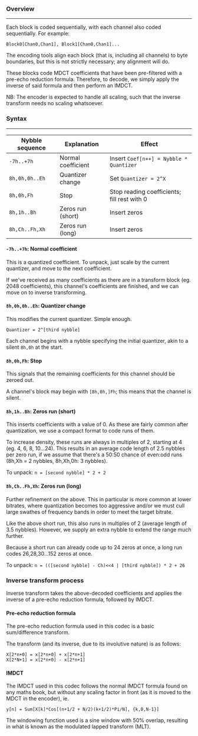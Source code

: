 ### Overview
***

Each block is coded sequentially, with each channel also coded sequentially. For example:

```Block0[Chan0,Chan1], Block1[Chan0,Chan1]...```

The encoding tools align each block (that is, including all channels) to byte boundaries, but this is not strictly necessary; any alignment will do.

These blocks code MDCT coefficients that have been pre-filtered with a pre-echo reduction formula. Therefore, to decode, we simply apply the inverse of said formula and then perform an IMDCT.

NB: The encoder is expected to handle all scaling, such that the inverse transform needs no scaling whatsoever.

### Syntax
***

| Nybble sequence    | Explanation        | Effect                                      |
| ------------------ | ------------------ | ------------------------------------------- |
| ```-7h..+7h```     | Normal coefficient | Insert ```Coef[n++] = Nybble * Quantizer``` |
| ```8h,0h,0h..Eh``` | Quantizer change   | Set ```Quantizer = 2^X```                   |
| ```8h,0h,Fh```     | Stop               | Stop reading coefficients; fill rest with 0 |
| ```8h,1h..Bh```    | Zeros run (short)  | Insert zeros                                |
| ```8h,Ch..Fh,Xh``` | Zeros run (long)   | Insert zeros                                |

#### ```-7h..+7h```: Normal coefficient

This is a quantized coefficient. To unpack, just scale by the current quantizer, and move to the next coefficient.

If we've received as many coefficients as there are in a transform block (eg. 2048 coefficients), this channel's coefficients are finished, and we can move on to inverse transforming.

#### ```8h,0h,0h..Eh```: Quantizer change

This modifies the current quantizer. Simple enough.

```Quantizer = 2^[third nybble]```

Each channel begins with a nybble specifying the initial quantizer, akin to a silent ```8h,0h``` at the start.

#### ```8h,0h,Fh```: Stop

This signals that the remaining coefficients for this channel should be zeroed out.

A channel's block may begin with ```[8h,0h,]Fh```; this means that the channel is silent.

#### ```8h,1h..Bh```: Zeros run (short)

This inserts coefficients with a value of 0. As these are fairly common after quantization, we use a compact format to code runs of them.

To increase density, these runs are always in multiples of 2, starting at 4 (eg. 4, 6, 8, 10...24). This results in an average code length of 2.5 nybbles per zero run, if we assume that there's a 50:50 chance of even:odd runs (8h,Xh = 2 nybbles, 8h,Xh,0h: 3 nybbles).

To unpack: ```n = [second nybble] * 2 + 2```

#### ```8h,Ch..Fh,Xh```: Zeros run (long)

Further refinement on the above. This in particular is more common at lower bitrates, where quantization becomes too aggressive and/or we must cull large swathes of frequency bands in order to meet the target bitrate.

Like the above short run, this also runs in multiples of 2 (average length of 3.5 nybbles). However, we supply an extra nybble to extend the range much further.

Because a short run can already code up to 24 zeros at once, a long run codes 26,28,30...152 zeros at once.

To unpack: ```n = (([second nybble] - Ch)<<4 | [third nybble]) * 2 + 26```

### Inverse transform process

Inverse transform takes the above-decoded coefficients and applies the inverse of a pre-echo reduction formula, followed by IMDCT.

#### Pre-echo reduction formula

The pre-echo reduction formula used in this codec is a basic sum/difference transform.

The transform (and its inverse, due to its involutive nature) is as follows:

    X[2*n+0] = x[2*n+0] + x[2*n+1]
    X[2*N+1] = x[2*n+0] - x[2*n+1]
    
#### IMDCT

The IMDCT used in this codec follows the normal IMDCT formula found on any maths book, but without any scaling factor in front (as it is moved to the MDCT in the encoder), ie.

    y[n] = Sum[X[k]*Cos[(n+1/2 + N/2)(k+1/2)*Pi/N], {k,0,N-1}]
    
The windowing function used is a sine window with 50% overlap, resulting in what is known as the modulated lapped transform (MLT).
